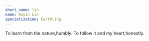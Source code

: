```yaml
---
short_name: lin
name: Ruyin Lin
specialization: Earthling
---
```

To learn from the nature,humbly. 
To follow it and my heart,honestly.
